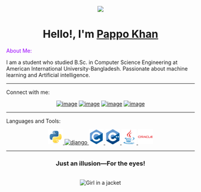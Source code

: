 <p align="center"><img src="https://img.freepik.com/free-vector/artificial-intelligence-concept-twitch-banner_23-2150392730.jpg?w=1380&t=st=1690210768~exp=1690211368~hmac=fdf92d982540a2b0b324679eb95ec931fd0af8e538017869101b103c87d7f850"></p>

<h1 align="center">Hello!, I'm <a href="https://github.com/Pappokhan">Pappo Khan<a></h1>
  
<font color="#9900FF">About Me:</font>


I am a student who studied B.Sc. in Computer Science Engineering at American International University-Bangladesh. Passionate about machine learning and Artificial intelligence.

---

Connect with me:
<div align="center">

[![image](https://img.shields.io/badge/LinkedIn-0077B5?style=for-the-badge&logo=linkedin&logoColor=white)](https://www.facebook.com/Pappukhan.0101/)
[![image](https://img.shields.io/badge/Facebook-1877F2?style=for-the-badge&logo=facebook&logoColor=white)](https://www.linkedin.com/in/iampappokhan/)
[![image](https://img.shields.io/badge/Instagram-D14836?style=for-the-badge&logo=instagram&logoColor=white)](https://www.instagram.com/iampappokhan/)
[![image](https://img.shields.io/badge/kaggle-0077B5?style=for-the-badge&logo=kaggle&logoColor=white)](https://www.kaggle.com/mdshahidulkhanpappo)


</div>

---

Languages and Tools:


<div align="center"> <a href="https://www.python.org" target="_blank" rel="noreferrer"> <img src="https://raw.githubusercontent.com/devicons/devicon/master/icons/python/python-original.svg" alt="python" width="40" height="40"/> </a> <a href="https://www.djangoproject.com/" target="_blank" rel="noreferrer"> <img src="https://cdn.worldvectorlogo.com/logos/django.svg" alt="django" width="40" height="40"/> </a> <a href="https://www.cprogramming.com/" target="_blank" rel="noreferrer"> <img src="https://raw.githubusercontent.com/devicons/devicon/master/icons/c/c-original.svg" alt="c" width="40" height="40"/> </a> <a href="https://www.w3schools.com/cpp/" target="_blank" rel="noreferrer"> <img src="https://raw.githubusercontent.com/devicons/devicon/master/icons/cplusplus/cplusplus-original.svg" alt="cplusplus" width="40" height="40"/> </a>  <a href="https://www.java.com" target="_blank" rel="noreferrer"> <img src="https://raw.githubusercontent.com/devicons/devicon/master/icons/java/java-original.svg" alt="java" width="40" height="40"/> </a>  </a> <a href="https://www.oracle.com/" target="_blank" rel="noreferrer"> <img src="https://raw.githubusercontent.com/devicons/devicon/master/icons/oracle/oracle-original.svg" alt="oracle" width="40" height="40"/> </a> </div>

---

<div align="center">
<h3 align="center">Just an illusion—For the eyes!</h3>
  <br>
  <img src="https://cdn.dribbble.com/users/298384/screenshots/3897360/lisa-dribbble.gif" alt="Girl in a jacket" width="80" height="60">
</div>
